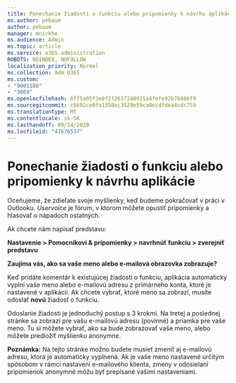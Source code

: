 ```yaml
---
title: Ponechanie žiadosti o funkciu alebo pripomienky k návrhu aplikácie
ms.author: pebaum
author: pebaum
manager: mnirkhe
ms.audience: Admin
ms.topic: article
ms.service: o365-administration
ROBOTS: NOINDEX, NOFOLLOW
localization_priority: Normal
ms.collection: Adm_O365
ms.custom:
- "9001108"
- "3069"
ms.openlocfilehash: 6ff5a05f3e8f2f2637248915a4fefe92b7b086f9
ms.sourcegitcommit: c6692ce0fa1358ec3529e59ca0ecdfdea4cdc759
ms.translationtype: MT
ms.contentlocale: sk-SK
ms.lasthandoff: 09/14/2020
ms.locfileid: "47676537"
---
```

# <a name="leave-a-feature-request-or-feedback-on-app-design"></a>Ponechanie žiadosti o funkciu alebo pripomienky k návrhu aplikácie

Oceňujeme, že zdieľate svoje myšlienky, keď budeme pokračovať v práci v Outlooku. *Uservoice* je fórum, v ktorom môžete opustiť pripomienky a hlasovať o nápadoch ostatných.  

Ak chcete nám napísať predstavu: 

**Nastavenie > Pomocníkovi & pripomienky > navrhnúť funkciu > zverejniť predstavu** 

**Zaujíma vás, ako sa vaše meno alebo e-mailová obrazovka zobrazuje?**

Keď pridáte komentár k existujúcej žiadosti o funkciu, aplikácia automaticky vyplní vaše meno alebo e-mailovú adresu z primárneho konta, ktoré je nastavené v aplikácii. Ak chcete vybrať, ktoré meno sa zobrazí, musíte odoslať **novú** žiadosť o funkciu. 

Odoslanie žiadosti je jednoduchý postup s 3 krokmi. Na tretej a poslednej stránke sa zobrazí pre vašu e-mailovú adresu (povinné) a priamka pre vaše meno. Tu si môžete vybrať, ako sa bude zobrazovať vaše meno, alebo môžete predložiť myšlienku anonymne. 

**Poznámka:** Na tejto stránke možno budete musieť zmeniť aj e-mailovú adresu, ktorá je automaticky vyplnená. Ak je vaše meno nastavené určitým spôsobom v rámci nastavení e-mailového klienta, zmeny v odosielaní pripomienok anonymné môžu byť prepísané vašimi nastaveniami. 

